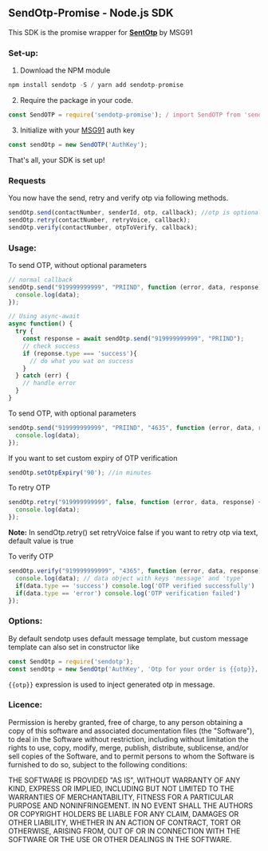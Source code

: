 ## SendOtp-Promise - Node.js SDK

This SDK is the promise wrapper for **[SentOtp](https://github.com/MSG91/sendotp-node)** by MSG91

### Set-up:

1. Download the NPM module
```javascript
npm install sendotp -S / yarn add sendotp-promise
```
2. Require the package in your code.
```javascript
const SendOTP = require('sendotp-promise'); / import SendOTP from 'sendotp-promise';
```
3. Initialize with your [MSG91](https://msg91.com) auth key
```javascript
const sendOtp = new SendOTP('AuthKey');
```
That's all, your SDK is set up!

### Requests

You now have the send, retry and verify otp via following methods.
```javascript
sendOtp.send(contactNumber, senderId, otp, callback); //otp is optional if not sent it'll be generated automatically
sendOtp.retry(contactNumber, retryVoice, callback);
sendOtp.verify(contactNumber, otpToVerify, callback);
```

### Usage:

To send OTP, without optional parameters
```javascript
// normal callback
sendOtp.send("919999999999", "PRIIND", function (error, data, response) {
  console.log(data);
});

// Using async-await 
async function() {
  try {
    const response = await sendOtp.send("919999999999", "PRIIND");
    // check success
    if (reponse.type === 'success'){
      // do what you wat on success
    }
  } catch (err) {
    // handle error
  }
}
```

To send OTP, with optional parameters
```javascript
sendOtp.send("919999999999", "PRIIND", "4635", function (error, data, response) {
  console.log(data);
});
```

If you want to set custom expiry of OTP verification  
```javascript
sendOtp.setOtpExpiry('90'); //in minutes
```

To retry OTP
```javascript
sendOtp.retry("919999999999", false, function (error, data, response) {
  console.log(data);
});
```
**Note:** In sendOtp.retry() set retryVoice false if you want to retry otp via text, default value is true

To verify OTP
```javascript
sendOtp.verify("919999999999", "4365", function (error, data, response) {
  console.log(data); // data object with keys 'message' and 'type'
  if(data.type == 'success') console.log('OTP verified successfully')
  if(data.type == 'error') console.log('OTP verification failed')
});
```

### Options:

By default sendotp uses default message template, but custom message template can also set in constructor like
```javascript
const SendOtp = require('sendotp');
const sendOtp = new SendOtp('AuthKey', 'Otp for your order is {{otp}}, please do not share it with anybody');
```

`{{otp}}` expression is used to inject generated otp in message.

### Licence:

Permission is hereby granted, free of charge, to any person obtaining a copy of this software and associated documentation files (the "Software"), to deal in the Software without restriction, including without limitation the rights to use, copy, modify, merge, publish, distribute, sublicense, and/or sell copies of the Software, and to permit persons to whom the Software is furnished to do so, subject to the following conditions:

THE SOFTWARE IS PROVIDED "AS IS", WITHOUT WARRANTY OF ANY KIND, EXPRESS OR IMPLIED, INCLUDING BUT NOT LIMITED TO THE WARRANTIES OF MERCHANTABILITY, FITNESS FOR A PARTICULAR PURPOSE AND NONINFRINGEMENT. IN NO EVENT SHALL THE AUTHORS OR COPYRIGHT HOLDERS BE LIABLE FOR ANY CLAIM, DAMAGES OR OTHER LIABILITY, WHETHER IN AN ACTION OF CONTRACT, TORT OR OTHERWISE, ARISING FROM, OUT OF OR IN CONNECTION WITH THE SOFTWARE OR THE USE OR OTHER DEALINGS IN THE SOFTWARE.
